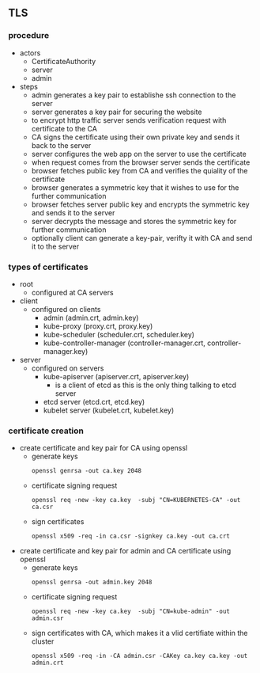 ## TLS

### procedure
* actors
  * CertificateAuthority
  * server
  * admin
* steps
  * admin generates a key pair to establishe ssh connection to the server
  * server generates a key pair for securing the website
  * to encrypt http traffic server sends verification request with certificate to the CA
  * CA signs the certificate using their own private key and sends it back to the server
  * server configures the web app on the server to use the certificate
  * when request comes from the browser server sends the certificate
  * browser fetches public key from CA and verifies the quiality of the certificate
  * browser generates a symmetric key that it wishes to use for the further communication
  * browser fetches server public key and encrypts the symmetric key and sends it to the server
  * server decrypts the message and stores the symmetric key for further communication
  * optionally client can generate a key-pair, verifty it with CA and send it to the server
### types of certificates
* root 
  * configured at CA servers
* client
  * configured on clients
    * admin (admin.crt, admin.key)
    * kube-proxy (proxy.crt, proxy.key)
    * kube-scheduler (scheduler.crt, scheduler.key)
    * kube-controller-manager (controller-manager.crt, controller-manager.key)
* server
  * configured on servers
    * kube-apiserver (apiserver.crt, apiserver.key)
      * is a client of etcd as this is the only thing talking to etcd server
    * etcd server (etcd.crt, etcd.key)
    * kubelet server (kubelet.crt, kubelet.key)
    
 ### certificate creation
 * create certificate and key pair for CA using openssl
   * generate keys 
     ```
     openssl genrsa -out ca.key 2048
     ```
   * certificate signing request
     ```
     openssl req -new -key ca.key  -subj "CN=KUBERNETES-CA" -out ca.csr
     ```
   * sign certificates
     ```
     openssl x509 -req -in ca.csr -signkey ca.key -out ca.crt
     ```
* create certificate and key pair for admin and CA certificate using openssl
  * generate keys 
    ```
    openssl genrsa -out admin.key 2048
    ```
  * certificate signing request
    ```
    openssl req -new -key ca.key  -subj "CN=kube-admin" -out admin.csr
    ```
  * sign certificates with CA, which makes it a vlid certifiate within the cluster
    ```
    openssl x509 -req -in -CA admin.csr -CAKey ca.key ca.key -out admin.crt
     ```
